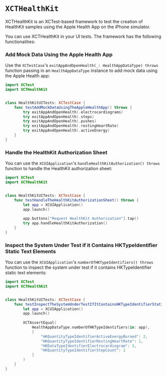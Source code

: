 # ``XCTHealthKit``

XCTHealthKit is an XCTest-based framework to test the creation of HealthKit samples using the Apple Health App on the iPhone simulator.

You can use XCTHealthKit in your UI tests.
The framework has the following functionalities:

### Add Mock Data Using the Apple Health App

Use the `XCTestCase`'s `exitAppAndOpenHealth(_: HealthAppDataType) throws` function passing in an `HealthAppDataType` instance to add mock data using the Apple Health app:
```swift
import XCTest
import XCTHealthKit


class HealthKitUITests: XCTestCase {
    func testAddMockDataUsingTheAppleHealthApp() throws {
        try exitAppAndOpenHealth(.electrocardiograms)
        try exitAppAndOpenHealth(.steps)
        try exitAppAndOpenHealth(.pushes)
        try exitAppAndOpenHealth(.restingHeartRate)
        try exitAppAndOpenHealth(.activeEnergy)
    }
}
```

### Handle the HealthKit Authorization Sheet

You can use the `XCUIApplication`'s `handleHealthKitAuthorization() throws` function to handle the HealthKit authorization sheet:
```swift
import XCTest
import XCTHealthKit


class HealthKitUITests: XCTestCase {
    func testHandleTheHealthKitAuthorizationSheet() throws {
        let app = XCUIApplication()
        app.launch()
        
        app.buttons["Request HealthKit Authorization"].tap()
        try app.handleHealthKitAuthorization()
    }
}
```

### Inspect the System Under Test if it Contains HKTypeIdentifier Static Text Elements

You can use the `XCUIApplication`'s `numberOfHKTypeIdentifiers() throws` function to inspect the system under test if it contains HKTypeIdentifier static text elements:
```swift
import XCTest
import XCTHealthKit


class HealthKitUITests: XCTestCase {
    func testInspectTheSystemUnderTestIfItContainsHKTypeIdentifierStaticTextElements() throws {
        let app = XCUIApplication()
        app.launch()
        
        XCTAssertEqual(
            HealthAppDataType.numberOfHKTypeIdentifiers(in: app),
            [
                "HKQuantityTypeIdentifierActiveEnergyBurned": 2,
                "HKQuantityTypeIdentifierRestingHeartRate": 1,
                "HKDataTypeIdentifierElectrocardiogram": 3,
                "HKQuantityTypeIdentifierStepCount": 1
            ]
        )
    }
}
```
